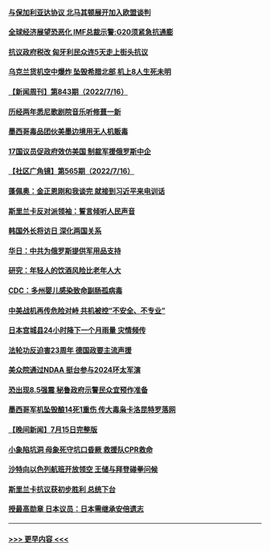 #### [与保加利亚达协议 北马其顿展开加入欧盟谈判](../pages/prog202/a103481082.md?t=07171301) 
#### [全球经济展望恐恶化 IMF总裁示警:G20须紧急抗通膨](../pages/prog202/a103481073.md?t=07171301) 
#### [抗议政府税改 匈牙利民众连5天走上街头抗议](../pages/prog202/a103481056.md?t=07171301) 
#### [乌克兰货机空中爆炸 坠毁希腊北部 机上8人生死未明](../pages/prog202/a103481043.md?t=07171301) 
#### [【新闻周刊】第843期（2022/7/16）](../pages/prog202/a103480909.md?t=07171301) 
#### [历经两年悉尼歌剧院音乐听修葺一新](../pages/prog202/a103480882.md?t=07171301) 
#### [墨西哥毒品团伙美墨边境用无人机贩毒](../pages/prog202/a103480886.md?t=07171301) 
#### [17国议员促政府效仿美国 制裁军援俄罗斯中企](../pages/prog202/a103480858.md?t=07171301) 
#### [【社区广角镜】第565期（2022/7/16）](../pages/prog202/a103480847.md?t=07171301) 
#### [蓬佩奥：金正恩刚和我谈完 就接到习近平来电训话](../pages/prog202/a103480840.md?t=07171301) 
#### [斯里兰卡反对派领袖：誓言倾听人民声音](../pages/prog202/a103480762.md?t=07171301) 
#### [韩国外长将访日 深化两国关系](../pages/prog202/a103480758.md?t=07171301) 
#### [华日：中共为俄罗斯提供军用品支持](../pages/prog202/a103480676.md?t=07171301) 
#### [研究：年轻人的饮酒风险比老年人大](../pages/prog202/a103480681.md?t=07171301) 
#### [CDC：多州婴儿感染致命副肠孤病毒](../pages/prog202/a103480673.md?t=07171301) 
#### [中美战机再传危险对峙 共机被控“不安全、不专业”](../pages/prog202/a103480615.md?t=07171301) 
#### [日本宫城县24小时降下一个月雨量 灾情频传](../pages/prog202/a103480607.md?t=07171301) 
#### [法轮功反迫害23周年 德国政要主流声援](../pages/prog202/a103480392.md?t=07171301) 
#### [美众院通过NDAA 挺台参与2024环太军演](../pages/prog202/a103480463.md?t=07171301) 
#### [恐出现8.5强震 秘鲁政府示警民众宜预作准备](../pages/prog202/a103480487.md?t=07171301) 
#### [墨西哥军机坠毁酿14死1重伤 传大毒枭卡洛昆特罗落网](../pages/prog202/a103480432.md?t=07171301) 
#### [【晚间新闻】7月15日完整版](../pages/prog202/a103480428.md?t=07171301) 
#### [小象陷坑洞 母象死守坑口昏厥 救援队CPR救命](../pages/prog202/a103479713.md?t=07171301) 
#### [沙特向以色列航班开放领空 王储与拜登碰拳问候](../pages/prog202/a103480292.md?t=07171301) 
#### [斯里兰卡抗议获初步胜利 总统下台](../pages/prog202/a103480044.md?t=07171301) 
#### [授最高勋章 日本议员：日本需继承安倍遗志](../pages/prog202/a103480046.md?t=07171301) 

----
#### [ >>> 更早内容 <<< ](../indexes/prog202-earlier.md)

